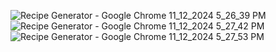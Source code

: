 ![Recipe Generator - Google Chrome 11_12_2024 5_26_39 PM](https://github.com/user-attachments/assets/0537263b-0b70-4464-83a8-e65de4ceb41e)
![Recipe Generator - Google Chrome 11_12_2024 5_27_42 PM](https://github.com/user-attachments/assets/2a2ec502-6f77-4c85-9986-0b7ac32fa3a7)
![Recipe Generator - Google Chrome 11_12_2024 5_27_53 PM](https://github.com/user-attachments/assets/e4cd7c76-9436-401d-b3e2-0e7e9ba30648)
